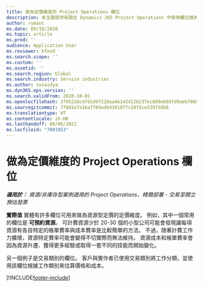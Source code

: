 ```yaml
---
title: 做為定價維度的 Project Operations 欄位
description: 本主題提供有關在 Dynamics 365 Project Operations 中使用欄位做為定價維度的資訊。
author: rumant
ms.date: 09/18/2020
ms.topic: article
ms.prod: ''
audience: Application User
ms.reviewer: kfend
ms.search.scope: ''
ms.custom: ''
ms.assetid: ''
ms.search.region: Global
ms.search.industry: Service industries
ms.author: suvaidya
ms.dyn365.ops.version: ''
ms.search.validFrom: 2020-10-01
ms.openlocfilehash: 2f95228cd765d9f220aa4b143412b237ec609eb89fd9aeb786818af828dd3229
ms.sourcegitcommit: 7f8d1e7a16af769adb43d1877c28fdce53975db8
ms.translationtype: HT
ms.contentlocale: zh-HK
ms.lasthandoff: 08/06/2021
ms.locfileid: "7001953"
---
```

# <a name="project-operations-fields-as-pricing-dimensions"></a>做為定價維度的 Project Operations 欄位

_**適用於：** 資源/非庫存型案例適用的 Project Operations、精簡部署 - 交易至開立預估發票_

**實際值** 實體有許多欄位可用來做為資源型定價的定價維度。 例如，其中一個常用的欄位是 **可預約資源**。 可計費資源少於 20-30 個的小型公司可能會發現讓每項資源有各自特定的帳單費率與成本費率是比較簡單的方法。 不過，隨著計費工作力擴增，資源特定費率可能會變得不切實際而無法維持。 資源成本和帳單費率會因為資源升遷、獲得更多經驗或取得一套不同的技能而開始變化。 

另一個例子是交易類別的欄位。 客戶與實作者已使用交易類別將工作分類，並使用該欄位根據工作類別來估算價格和成本。


[!INCLUDE[footer-include](../includes/footer-banner.md)]